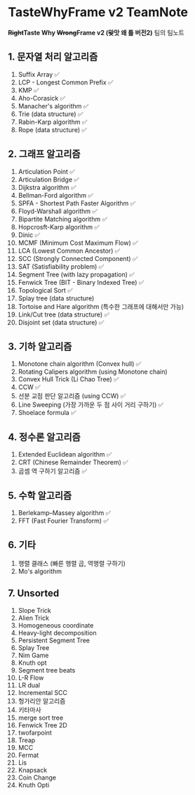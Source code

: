 # TasteWhyFrame v2 TeamNote

**~~Right~~Taste Why ~~Wrong~~Frame v2 (~~맞~~맛 왜 틀 버전2)** 팀의 팀노트

## 1. 문자열 처리 알고리즘
1. Suffix Array ✅
2. LCP - Longest Common Prefix ✅
3. KMP ✅
4. Aho-Corasick ✅
5. Manacher's algorithm ✅
6. Trie (data structure) ✅
7. Rabin-Karp algorithm ✅
8. Rope (data structure) ✅

## 2. 그래프 알고리즘
1. Articulation Point ✅
2. Articulation Bridge ✅
3. Dijkstra algorithm ✅
4. Bellman-Ford algorithm ✅
5. SPFA - Shortest Path Faster Algorithm ✅
6. Floyd-Warshall algorithm ✅
7. Bipartite Matching algorithm ✅
8. Hopcrosft-Karp algorithm ✅
9. Dinic ✅
10. MCMF (Minimum Cost Maximum Flow) ✅
11. LCA (Lowest Common Ancestor) ✅
12. SCC (Strongly Connected Component) ✅
13. SAT (Satisfiability problem) ✅
14. Segment Tree (with lazy propagation) ✅
15. Fenwick Tree (BIT - Binary Indexed Tree) ✅
16. Topological Sort ✅
17. Splay tree (data structure)
18. Tortoise and Hare algorithm (특수한 그래프에 대해서만 가능)
19. Link/Cut tree (data structure) ✅
20. Disjoint set (data structure) ✅

## 3. 기하 알고리즘
1. Monotone chain algorithm (Convex hull) ✅
2. Rotating Calipers algorithm (using Monotone chain)
3. Convex Hull Trick (Li Chao Tree) ✅
4. CCW ✅
5. 선분 교점 판단 알고리즘 (using CCW) ✅
6. Line Sweeping (가장 가까운 두 점 사이 거리 구하기) ✅
7. Shoelace formula ✅

## 4. 정수론 알고리즘
1. Extended Euclidean algorithm ✅
2. CRT (Chinese Remainder Theorem) ✅
3. 곱셈 역 구하기 알고리즘 ✅

## 5. 수학 알고리즘
1. Berlekamp–Massey algorithm ✅
2. FFT (Fast Fourier Transform) ✅

## 6. 기타
1. 행렬 클래스 (빠른 행렬 곱, 역행렬 구하기)
2. Mo's algorithm

## 7. Unsorted
1. Slope Trick
2. Alien Trick
3. Homogeneous coordinate
4. Heavy-light decomposition
5. Persistent Segment Tree
6. Splay Tree
7. Nim Game
8. Knuth opt
9. Segment tree beats
10. L-R Flow
11. LR dual
12. Incremental SCC
13. 헝가리안 알고리즘
14. 키타마사
15. merge sort tree
16. Fenwick Tree 2D
17. twofarpoint
18. Treap
19. MCC
20. Fermat
21. Lis
22. Knapsack
23. Coin Change
24. Knuth Opti